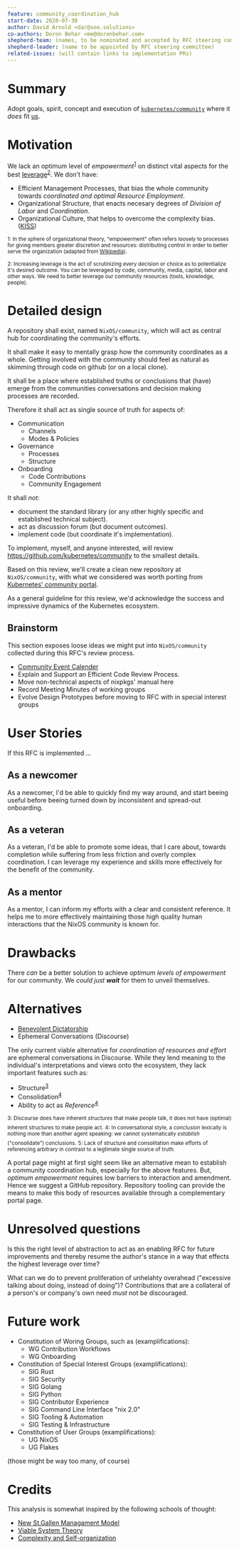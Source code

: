 ```yaml
---
feature: community_coordination_hub
start-date: 2020-07-30
author: David Arnold <dar@xoe.solutions>
co-authors: Doron Behar <me@doronbehar.com>
shepherd-team: (names, to be nominated and accepted by RFC steering committee)
shepherd-leader: (name to be appointed by RFC steering committee)
related-issues: (will contain links to implementation PRs)
---
```


# Summary
[summary]: #summary

Adopt goals, spirit, concept and execution of [`kubernetes/community`]
where it _does_ fit [us](https://nixos.org/).

[`kubernetes/community`]: https://github.com/kubernetes/community

# Motivation
[motivation]: #motivation

We lack an optimum level of _empowerment_<sup>[1](#empowerment)</sup> on distinct vital aspects for
the best [leverage](https://nav.al/least)<sup>[2](#leverage)</sup>. We don't have:

- Efficient Management Processes, that bias the whole community towards 
  _coordinated and optimal Resource Employment_.
- Organizational Structure, that enacts necesary degrees of _Division of Labor_ 
  and _Coordination_.
- Organizational Culture, that helps to overcome the complexity bias. ([KISS](https://en.wikipedia.org/wiki/KISS_principle))

<sub><a name="empowerment">1</a>: In the sphere of organizational theory, 
"empowerment" often refers loosely to processes for giving members greater
discretion and resources: distributing control in order to better serve 
the organization (adapted from 
[Wikipedia](https://en.wikipedia.org/wiki/Empowerment#In_management)).</sub>

<sub><a name="leverage">2</a>: Increasing leverage is the act of scrutinizing every decision or choice
as to potentialize it's desired outcome. You can be leveraged by code, community,
media, capital, labor and other ways. We need to better leverage our community
resources (tools, knowledge, people).</sub>

# Detailed design
[design]: #detailed-design

A repository shall exist, named `NixOS/community`, which will act as central hub
for coordinating the community's efforts.

It shall make it easy to mentally grasp how the community coordinates as a whole.
Getting involved with the community should feel as natural as skimming through
code on github (or on a local clone).

It shall be a place where established truths or conclusions that (have) emerge
from the communities conversations and decision making processes are recorded.

Therefore it shall act as single source of truth for aspects of:

- Communication
  - Channels
  - Modes & Policies
- Governance
  - Processes
  - Structure
- Onboarding
  - Code Contributions
  - Community Engagement

It shall _not_:

- document the standard library (or any other highly specific and established technical subject).
- act as discussion forum (but document outcomes).
- implement code (but coordinate it's implementation).

To implement, myself, and anyone interested, will review https://github.com/kubernetes/community
to the smallest details.

Based on this review, we'll create a clean new repository at
`NixOS/community`, with what we considered was worth porting from
[Kubernetes' community portal](https://github.com/kubernetes/community).

As a general guideline for this review, we'd acknowledge the success
and impressive dynamics of the Kubernetes ecosystem.

## Brainstorm
[brainstorm]: #brainstorm

This section exposes loose ideas we might put into `NixOS/community` collected during
this RFC's review process.

- [Community Event Calender](https://github.com/kubernetes/community/tree/master/events)
- Explain and Support an Efficient Code Review Process.
- Move non-technical aspects of nixpkgs' manual here
- Record Meeting Minutes of working groups
- Evolve Design Prototypes before moving to RFC with in special interest groups

# User Stories
[user-stories]: #user-stories

If this RFC is implemented ...

## As a newcomer
As a newcomer, I'd be able to quickly find my way around, and start beeing
useful before beeing turned down by inconsistent and spread-out onboarding.

## As a veteran
As a veteran, I'd be able to promote some ideas, that I care about,
towards completion while suffering from less friction and overly complex
coordination. I can leverage my experience and skills more effectively
for the benefit of the community.

## As a mentor
As a mentor, I can inform my efforts with a clear and consistent reference.
It helps me to more effectively maintaining those high quality human 
interactions that the NixOS community is known for.

# Drawbacks
[drawbacks]: #drawbacks

There _can_ be a better solution to achieve _optimum levels of empowerment_
for our community. We _could just **wait**_ for them to unveil themselves.

# Alternatives
[alternatives]: #alternatives

- [Benevolent Dictatorship](https://discourse.nixos.org/t/what-would-you-do-if-you-were-the-bdfl-of-nix/6949)
- Ephemeral Conversations (Discourse)

The only current viable alternative for _coordination of resources and effort_
are ephemeral conversations in Discourse. While they lend meaning to the 
individual's interpretations and views onto the ecosystem, they lack important
features such as:

- Structure<sup>[3](#structure)</sup>
- Consolidation<sup>[4](#consolidation)</sup>
- Ability to act as _Reference_<sup>[4](#reference)</sup>

<sub><a name="structure">3</a>: Discourse does have inherent _structures_ that make people talk, it does 
not have (optimal) inherent structures to make people act.</sub>
<sub><a name="consolidation">4</a>:  In conversational style, a _conclusion_ lexically is nothing more than 
another agent speaking: we cannot systematically _establish_ ("consolidate") conclusions.</sub>
<sub><a name="reference">5</a>:  Lack of structure and consolitation make efforts of referencing arbitrary
in contrast to a legtimate single source of truth.</sub>

A portal page might at first sight seem like an alternative mean to establish
a community coordination hub, especially for the above features. But, _optimum
empowerment_ requires low barriers to interaction and amendment. Hence we suggest
a GitHub repository. Repository tooling can provide the means to make this body
of resources available through a complementary portal page.

# Unresolved questions
[unresolved]: #unresolved-questions

Is this the right level of abstraction to act as an enabling RFC for future
improvements and thereby resume the author's stance in a way that effects
the highest leverage over time?

What can we do to prevent proliferation of unhelahty overahead 
("excessive talking about doing, instead of doing")? Contributions
that are a collateral of a person's or company's own need _must_
not be discouraged.

# Future work
[future]: #future-work

- Constitution of Woring Groups, such as (examplifications):
  - WG Contribution Workflows
  - WG Onboarding
- Constitution of Special Interest Groups (examplifications):
  - SIG Rust
  - SIG Security
  - SIG Golang
  - SIG Python
  - SIG Contributor Experience
  - SIG Command Line Interface "nix 2.0"
  - SIG Tooling & Automation
  - SIG Testing & Infrastructure
- Constitution of User Groups (examplifications):
  - UG NixOS
  - UG Flakes

(those might be way too many, of course)

# Credits

This analysis is somewhat inspired by the following schools of thought:

- [New St.Gallen Managament Model](https://cio-wiki.org/wiki/The_New_St._Gallen_Management_Model)
- [Viable System Theory](https://en.wikipedia.org/wiki/Viable_system_theory)
- [Complexity and Self-organization](http://pcp.vub.ac.be/Papers/ELIS-complexity.pdf)
